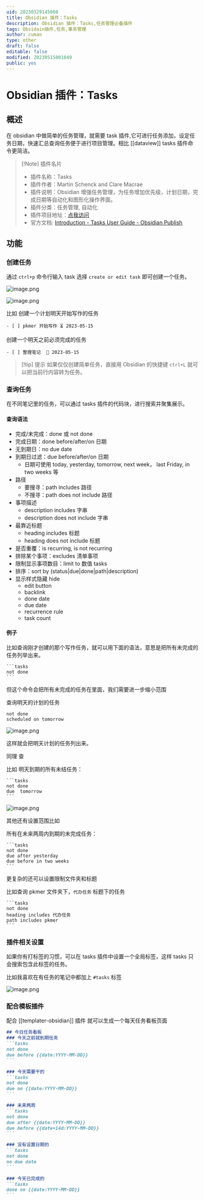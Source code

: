 ```yaml
---
uid: 20230329145808
title: Obsidian 插件：Tasks
description: Obsidian 插件：Tasks,任务管理必备插件
tags: Obsidain插件,任务,事务管理
author: cuman
type: other
draft: false
editable: false
modified: 20230515001049
public: yes
---
```


# Obsidian 插件：Tasks

## 概述

在 obsidian 中做简单的任务管理，就需要 task 插件,它可进行任务添加，设定任务日期，快速汇总查询任务便于进行项目管理。相比 [[dataview]] tasks 插件命令更简洁。

 > [!Note] 插件名片
> - 插件名称：Tasks
> - 插件作者：Martin Schenck and Clare Macrae
> - 插件说明：Obsidian 增强任务管理，为任务增加优先级，计划日期，完成日期等自动化和图形化操作界面。
> - 插件分类：任务管理, 自动化
> - 插件项目地址：[点我访问](https://github.com/obsidian-tasks-group/obsidian-tasks)
> - 官方文档: [Introduction - Tasks User Guide - Obsidian Publish](https://publish.obsidian.md/tasks/Introduction)

## 功能

### 创建任务

通过 `ctrl+p` 命令行输入 task 选择 `create or edit task` 即可创建一个任务。

![image.png](https://cdn.pkmer.cn/images/202305141732844.png!pkmer)

![image.png](https://cdn.pkmer.cn/images/202305141735106.png!pkmer)

比如 创建一个计划明天开始写作的任务

`- [ ] pkmer 开始写作 ⏳ 2023-05-15`

创建一个明天之前必须完成的任务

`- [ ] 整理笔记  📅 2023-05-15`

> [!tip] 提示
> 如果仅仅创建简单任务，直接用 Obsidian 的快捷键 `ctrl+L` 就可以把当前行内容转为任务。

### 查询任务

在不同笔记里的任务，可以通过 tasks 插件的代码块，进行搜索并聚集展示。

#### 查询语法

- 完成/未完成：done 或 not done
- 完成日期：done before/after/on 日期
- 无到期日：no due date
- 到期日过滤：due before/after/on 日期
	- 日期可使用 today, yesterday, tomorrow, next week， last Friday, in two weeks 等
- 路径
    - 要搜寻：path includes 路径
    - 不搜寻：path does not include 路径
- 事项描述
    - description includes 字串
    - description does not include 字串
- 最靠近标题
    - heading includes 标题
    - heading does not include 标题
- 是否重覆：is recurring, is not recurring
- 排除某个事项：excludes 清单事项
- 限制显示事项数目：limit to 数值 tasks
- 排序：sort by (status|due|done|path|description)
- 显示样式隐藏 hide
    - edit button
    - backlink
    - done date
    - due date
    - recurrence rule
    - task count

#### 例子

比如查询刚才创建的那个写作任务，就可以用下面的语法，意思是把所有未完成的任务列举出来。

````
```tasks
not done
```
````

但这个命令会把所有未完成的任务在里面，我们需要进一步缩小范围

查询明天的计划的任务

```tasks
not done
scheduled on tomorrow
```

![image.png](https://cdn.pkmer.cn/images/202305141754888.png!pkmer)

这样就会把明天计划的任务列出来。

同理 查

比如 明天到期的所有未结任务：

````
```tasks
not done
due  tomorrow
```
````

![image.png](https://cdn.pkmer.cn/images/202305141756340.png!pkmer)

其他还有设置范围比如

所有在未来两周内到期的未完成任务：

````
```tasks
not done
due after yesterday
due before in two weeks
```
````

更复杂的还可以设置限制文件夹和标题

比如查询 pkmer 文件夹下，`代办任务` 标题下的任务

````text
```tasks
not done
heading includes 代办任务
path includes pkmer
```
````

### 插件相关设置

如果你有打标签的习惯，可以在 tasks 插件中设置一个全局标签，这样 tasks 只会搜索包含此标签的任务。

比如我喜欢在有任务的笔记中都加上 `#tasks` 标签

![image.png](https://cdn.pkmer.cn/images/202305141801365.png!pkmer)

### 配合模板插件

 配合 [[templater-obsidian]] 插件 就可以生成一个每天任务看板页面

````md
## 今日任务看板
### 今天之前就到期任务
```tasks
not done
due before {{date:YYYY-MM-DD}}
```

### 今天需要干的
```tasks
not done
due on {{date:YYYY-MM-DD}}
```

### 未来两周
```tasks
not done
due after {{date:YYYY-MM-DD}}
due before {{date+14d:YYYY-MM-DD}}
```

### 没有设置日期的
```tasks
not done
no due date
```

### 今天已完成的
```tasks
done on {{date:YYYY-MM-DD}}
```

````
